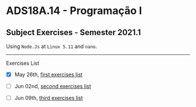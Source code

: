 # ADS18A.14 - Programação I
## Subject Exercises - Semester 2021.1

Using `Node.Js` at `Linux 5.11` and `nano`.

---

Exercises List
- [x] May 26th, [first exercises list](https://github.com/Feolips/ADS18A.14-Programacao-I/tree/main/2021.05.26%20Lista%20de%20Exerc%C3%ADcios%201)
- [ ] Jun 02nd, [second exercises list](https://github.com/Feolips/ADS18A.14-Programacao-I/tree/main/2021.06.02%20Lista%20de%20Exerc%C3%ADcios%202)
- [ ] Jun 09th, [third exercises list]()


